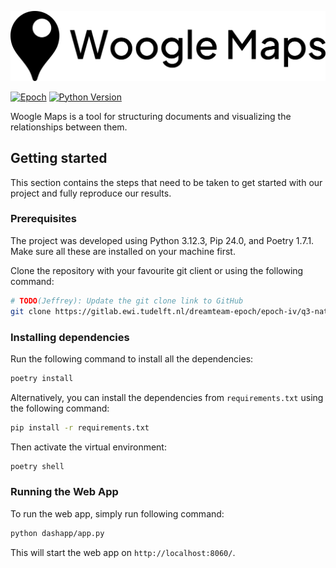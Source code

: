 ![Woogle Maps Logo](./assets/Woogle_Maps_Logo_Auto.svg)

[![Epoch](https://img.shields.io/endpoint?url=https%3A%2F%2Fraw.githubusercontent.com%2FJeffrey-Lim%2Fepoch-dvdscreensaver%2Fmaster%2Fbadge.json)](https://teamepoch.ai/)
[![Python Version](https://img.shields.io/badge/python-3.12-blue.svg)](https://www.python.org/downloads/)

Woogle Maps is a tool for structuring documents and visualizing the relationships between them.

## Getting started

This section contains the steps that need to be taken to get started with our project and fully reproduce our results.

### Prerequisites

The project was developed using Python 3.12.3, Pip 24.0, and Poetry 1.7.1. Make sure all these are installed on your machine first.

Clone the repository with your favourite git client or using the following command:

```bash
# TODO(Jeffrey): Update the git clone link to GitHub
git clone https://gitlab.ewi.tudelft.nl/dreamteam-epoch/epoch-iv/q3-national-archive.git
```

### Installing dependencies

Run the following command to install all the dependencies:

```bash
poetry install
```

Alternatively, you can install the dependencies from `requirements.txt` using the following command:

```bash
pip install -r requirements.txt
```

Then activate the virtual environment:

```bash
poetry shell
```

### Running the Web App

To run the web app, simply run following command:

```bash
python dashapp/app.py
```

This will start the web app on `http://localhost:8060/`.
